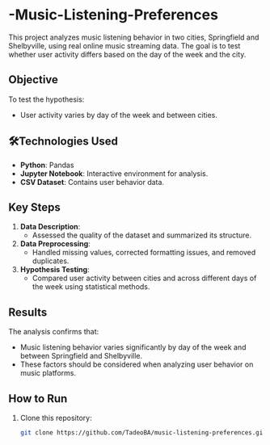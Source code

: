 # -Music-Listening-Preferences
This project analyzes music listening behavior in two cities, Springfield and Shelbyville, using real online music streaming data. The goal is to test whether user activity differs based on the day of the week and the city.

## Objective
To test the hypothesis:
- User activity varies by day of the week and between cities.

## 🛠️Technologies Used
- **Python**: Pandas
- **Jupyter Notebook**: Interactive environment for analysis.
- **CSV Dataset**: Contains user behavior data.

## Key Steps
1. **Data Description**:
   - Assessed the quality of the dataset and summarized its structure.
2. **Data Preprocessing**:
   - Handled missing values, corrected formatting issues, and removed duplicates.
3. **Hypothesis Testing**:
   - Compared user activity between cities and across different days of the week using statistical methods.

## Results
The analysis confirms that:
- Music listening behavior varies significantly by day of the week and between Springfield and Shelbyville.
- These factors should be considered when analyzing user behavior on music platforms.

## How to Run
1. Clone this repository:
   ```bash
   git clone https://github.com/TadeoBA/music-listening-preferences.git
